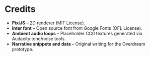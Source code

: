 # Credits

* **PixiJS** – 2D renderer (MIT License).
* **Inter font** – Open source font from Google Fonts (OFL License).
* **Ambient audio loops** – Placeholder CC0 textures generated via Audacity tone/noise tools.
* **Narrative snippets and data** – Original writing for the Overdream prototype.
